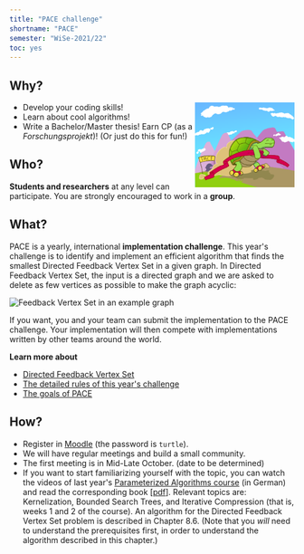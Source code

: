 ```yaml
---
title: "PACE challenge"
shortname: "PACE"
semester: "WiSe-2021/22"
toc: yes
---
```



## Why?

<img src="turtle.svg" alt="graph" width="176" height="150" style="float: right;">

- Develop your coding skills!
- Learn about cool algorithms!
- Write a Bachelor/Master thesis! Earn CP (as a _Forschungsprojekt_)! (Or just do this for fun!)

## Who?

**Students and researchers** at any level can participate.
You are strongly encouraged to work in a **group**.

## What?

PACE is a yearly, international **implementation challenge**. This year's challenge is to identify and implement an efficient algorithm that finds the smallest Directed Feedback Vertex Set in a given graph. In Directed Feedback Vertex Set, the input is a directed graph and we are asked to delete as few vertices as possible to make the graph acyclic:

![Feedback Vertex Set in an example graph](examplemergedscaled.png)

If you want, you and your team can submit the implementation to the PACE challenge. Your implementation will then compete with implementations written by other teams around the world.

**Learn more about**

- [Directed Feedback Vertex Set](https://pacechallenge.org/2022/directed-fvs/)
- [The detailed rules of this year's challenge](https://pacechallenge.org/2022/)
- [The goals of PACE](https://pacechallenge.org/about/)

## How?

- Register in [Moodle](https://moodle.studiumdigitale.uni-frankfurt.de/moodle/course/view.php?id=2369) (the password is `turtle`).
- We will have regular meetings and build a small community.
- The first meeting is in Mid-Late October. (date to be determined)
- If you want to start familiarizing yourself with the topic, you can watch the videos of last year's [Parameterized Algorithms course](https://tcs.uni-frankfurt.de/teaching/winter20/ati/) (in German) and read the corresponding book [[pdf](https://www.mimuw.edu.pl/~malcin/book/parameterized-algorithms.pdf)]. Relevant topics are: Kernelization, Bounded Search Trees, and Iterative Compression (that is, weeks 1 and 2 of the course). An algorithm for the Directed Feedback Vertex Set problem is described in Chapter 8.6. (Note that you *will* need to understand the prerequisites first, in order to understand the algorithm described in this chapter.)
